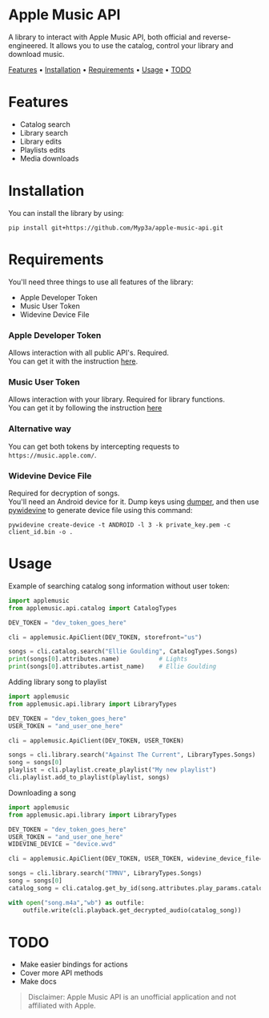 # Apple Music API
A library to interact with Apple Music API, both official and reverse-engineered. It allows you to use the catalog, control your library and download music.

[Features](#Features) •
[Installation](#installation) •
[Requirements](#Requirements) •
[Usage](#Usage) •
[TODO](#TODO)

# Features
 - Catalog search
 - Library search
 - Library edits
 - Playlists edits
 - Media downloads

# Installation
You can install the library by using:
```
pip install git+https://github.com/Myp3a/apple-music-api.git
```

# Requirements
You'll need three things to use all features of the library:
 - Apple Developer Token
 - Music User Token
 - Widevine Device File  

### Apple Developer Token
Allows interaction with all public API's. Required.  
You can get it with the instruction [here](https://developer.apple.com/documentation/applemusicapi/generating_developer_tokens).
### Music User Token
Allows interaction with your library. Required for library functions.  
You can get it by following the instruction [here](https://developer.apple.com/documentation/applemusicapi/user_authentication_for_musickit)
### Alternative way
You can get both tokens by intercepting requests to `https://music.apple.com/`.
### Widevine Device File
Required for decryption of songs.  
You'll need an Android device for it. Dump keys using [dumper](https://github.com/Diazole/dumper), and then use [pywidevine](https://github.com/devine-dl/pywidevine) to generate device file using this command:
```
pywidevine create-device -t ANDROID -l 3 -k private_key.pem -c client_id.bin -o .
```

# Usage
Example of searching catalog song information without user token:
```Python
import applemusic
from applemusic.api.catalog import CatalogTypes

DEV_TOKEN = "dev_token_goes_here"

cli = applemusic.ApiClient(DEV_TOKEN, storefront="us")

songs = cli.catalog.search("Ellie Goulding", CatalogTypes.Songs)
print(songs[0].attributes.name)           # Lights
print(songs[0].attributes.artist_name)    # Ellie Goulding
```
Adding library song to playlist
```Python
import applemusic
from applemusic.api.library import LibraryTypes

DEV_TOKEN = "dev_token_goes_here"
USER_TOKEN = "and_user_one_here"

cli = applemusic.ApiClient(DEV_TOKEN, USER_TOKEN)

songs = cli.library.search("Against The Current", LibraryTypes.Songs)
song = songs[0]
playlist = cli.playlist.create_playlist("My new playlist")
cli.playlist.add_to_playlist(playlist, songs)
```
Downloading a song
```Python
import applemusic
from applemusic.api.library import LibraryTypes

DEV_TOKEN = "dev_token_goes_here"
USER_TOKEN = "and_user_one_here"
WIDEVINE_DEVICE = "device.wvd"

cli = applemusic.ApiClient(DEV_TOKEN, USER_TOKEN, widevine_device_file=WIDEVINE_DEVICE)

songs = cli.library.search("TMNV", LibraryTypes.Songs)
song = songs[0]
catalog_song = cli.catalog.get_by_id(song.attributes.play_params.catalog_id)

with open("song.m4a","wb") as outfile:
    outfile.write(cli.playback.get_decrypted_audio(catalog_song))
```

# TODO
 - Make easier bindings for actions
 - Cover more API methods
 - Make docs

> Disclaimer: Apple Music API is an unofficial application and not affiliated with Apple.